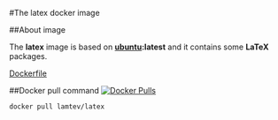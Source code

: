 #The latex docker image 

##About image

The __latex__ image is based on [__ubuntu__](https://hub.docker.com/_/ubuntu/)__:latest__ and it contains some __LaTeX__ packages.
 
[Dockerfile](https://github.com/lamtev/build-tools-dockers/blob/master/latexs/Dockerfile)
 
##Docker pull command [![Docker Pulls](https://img.shields.io/docker/pulls/lamtev/latex.svg?style=flat-square)](https://hub.docker.com/r/lamtev/latex/)
 
`docker pull lamtev/latex`
